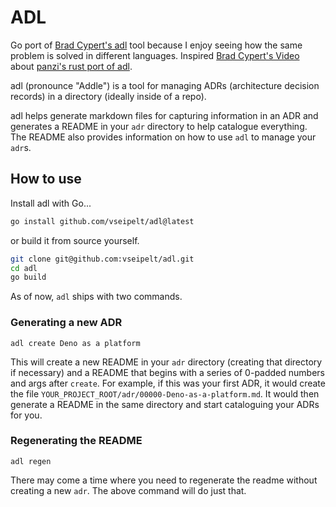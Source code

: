 # ADL

Go port of [Brad Cypert's adl](https://github.com/bradcypert/adl) tool because I enjoy seeing how the same problem is solved in different languages. Inspired [Brad Cypert's Video](https://www.youtube.com/watch?v=JXWvWhfWrUU) about [panzi's rust port of adl](https://github.com/panzi/adl).

adl (pronounce "Addle") is a tool for managing ADRs (architecture decision records) in a directory (ideally inside of a repo).

adl helps generate markdown files for capturing information in an ADR and generates a README in your `adr` directory to help catalogue everything. The README also provides information on how to use `adl` to manage your `adr`s.

## How to use

Install adl with Go...

```sh
go install github.com/vseipelt/adl@latest
```

or build it from source yourself.

```sh
git clone git@github.com:vseipelt/adl.git
cd adl
go build
```

As of now, `adl` ships with two commands.

### Generating a new ADR

`adl create Deno as a platform`

This will create a new README in your `adr` directory (creating that directory if necessary) and a README that begins with a series of 0-padded numbers and args after `create`. For example, if this was your first ADR, it would create the file `YOUR_PROJECT_ROOT/adr/00000-Deno-as-a-platform.md`. It would then generate a README in the same directory and start cataloguing your ADRs for you.

### Regenerating the README

`adl regen`

There may come a time where you need to regenerate the readme without creating a new `adr`. The above command will do just that.
